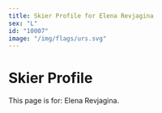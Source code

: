 ```yaml
---
title: Skier Profile for Elena Revjagina
sex: "L"
id: "10007"
image: "/img/flags/urs.svg" 
---
```


# Skier Profile

This page is for: Elena Revjagina.
    